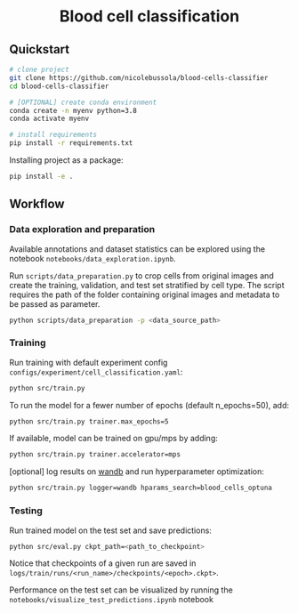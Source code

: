 <div align="center">

# Blood cell classification

</div>

##  Quickstart

```bash
# clone project
git clone https://github.com/nicolebussola/blood-cells-classifier
cd blood-cells-classifier

# [OPTIONAL] create conda environment
conda create -n myenv python=3.8
conda activate myenv

# install requirements
pip install -r requirements.txt
```

Installing project as a package:
```bash
pip install -e .
```

##  Workflow

### Data exploration and preparation
Available annotations and dataset statistics can be explored using the notebook  `notebooks/data_exploration.ipynb`.

Run `scripts/data_preparation.py` to crop cells from original images and create the training, validation, and test set stratified by cell type. The script requires the path of the folder containing original images and metadata to be passed as parameter.

```bash
python scripts/data_preparation -p <data_source_path>
```


### Training
Run training with default experiment config `configs/experiment/cell_classification.yaml`:

```bash
python src/train.py
```

To run the model for a fewer number of epochs (default n_epochs=50), add:
```bash
python src/train.py trainer.max_epochs=5
```


If available, model can be trained on gpu/mps by adding:
```bash
python src/train.py trainer.accelerator=mps
```

[optional] log results on [wandb](https://wandb.ai/site) and run hyperparameter optimization:
```bash
python src/train.py logger=wandb hparams_search=blood_cells_optuna
```


### Testing

Run trained model on the test set and save predictions:
```bash
python src/eval.py ckpt_path=<path_to_checkpoint>
```

Notice that checkpoints of a given run are saved in `logs/train/runs/<run_name>/checkpoints/<epoch>.ckpt>`.

Performance on the test set can be visualized by running the `notebooks/visualize_test_predictions.ipynb` notebook
